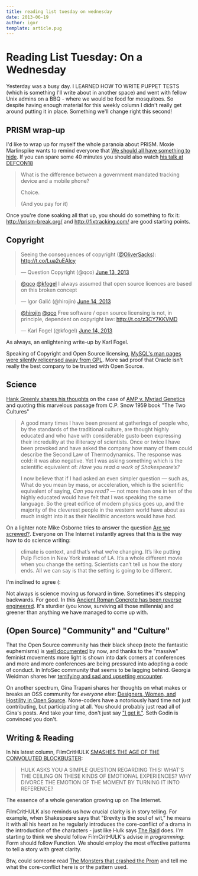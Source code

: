 ```yaml
---
title: reading list tuesday on wednesday
date: 2013-06-19
author: igor
template: article.pug
---
```


# Reading List Tuesday: On a Wednesday

Yesterday was a busy day.
I LEARNED HOW TO WRITE PUPPET TESTS (which is something I'll write about in another space) and went with fellow Unix admins on a BBQ - where we would be food for mosquitoes.
So despite having enough material for this weekly column I didn't really get around putting it in place.
Something we'll change right this second!

## PRISM wrap-up

I'd like to wrap up for myself the whole paranoia about PRISM.
Moxie Marlinspike wants to remind everyone that [We should all have something to hide](http://www.thoughtcrime.org/blog/we-should-all-have-something-to-hide/).
If you can spare some 40 minutes you should also watch [his talk at DEFCON18](https://www.youtube.com/watch?v=eG0KrT6pBPk)

> What is the difference between a government mandated tracking device and a mobile phone?
>
> Choice.
>
> (And you pay for it)

Once you're done soaking all that up, you should do something to fix it: <http://prism-break.org/> and <http://fixtracking.com/> are good starting points.

## Copyright

<blockquote class="twitter-tweet"><p>Seeing the consequences of copyright (<a href="https://twitter.com/OliverSacks">@OliverSacks</a>): <a href="http://t.co/Lua2uEAlcy">http://t.co/Lua2uEAlcy</a></p>&mdash; Question Copyright (@qco) <a href="https://twitter.com/qco/statuses/345273899354841089">June 13, 2013</a></blockquote><script async src="//platform.twitter.com/widgets.js" charset="utf-8"></script>
<blockquote class="twitter-tweet"><p><a href="https://twitter.com/qco">@qco</a> <a href="https://twitter.com/kfogel">@kfogel</a> I always assumed that open source licences are based on this broken concept</p>&mdash; Igor Galić (@hirojin) <a href="https://twitter.com/hirojin/statuses/345427467487551488">June 14, 2013</a></blockquote><script async src="//platform.twitter.com/widgets.js" charset="utf-8"></script>
<blockquote class="twitter-tweet"><p><a href="https://twitter.com/hirojin">@hirojin</a> <a href="https://twitter.com/qco">@qco</a> Free software / open source licensing is not, in principle, dependent on copyright law: <a href="http://t.co/z3CY7KKVMD">http://t.co/z3CY7KKVMD</a></p>&mdash; Karl Fogel (@kfogel) <a href="https://twitter.com/kfogel/statuses/345572108446887937">June 14, 2013</a></blockquote> <script async src="//platform.twitter.com/widgets.js" charset="utf-8"></script>

As always, an enlightening write-up by Karl Fogel.

Speaking of Copyright and Open Source licensing, [MySQL's man pages were silently relicensed away from GPL](https://blog.mariadb.org/mysql-man-pages-silently-relicensed-away-from-gpl/).
More sad proof that Oracle isn't really the best company to be trusted with Open Source.

## Science

[Hank Greenly shares his thoughts](http://blogs.law.stanford.edu/lawandbiosciences/2013/06/13/a-side-note-on-amp-v-myriad-genetics-the-curious-concurrence-of-justice-antonin-scalia/) on the case of [AMP v. Myriad Genetics](http://scopeblog.stanford.edu/2013/06/13/a-closer-look-at-supreme-courts-decision-on-gene-patenting/) and quoting this marvelous passage from C.P. Snow 1959 book "The Two Cultures"

> A good many times I have been present at gatherings of people who, by the standards of the traditional culture, are thought highly educated and who have with considerable gusto been expressing their incredulity at the illiteracy of scientists.
> Once or twice I have been provoked and have asked the company how many of them could describe the Second Law of Thermodynamics.
> The response was cold: it was also negative.
> Yet I was asking something which is the scientific equivalent of: *Have you read a work of Shakespeare’s?*
>
> I now believe that if I had asked an even simpler question — such as, What do you mean by mass, or acceleration, which is the scientific equivalent of saying, *Can you read?* — not more than one in ten of the highly educated would have felt that I was speaking the same language.
> So the great edifice of modern physics goes up, and the majority of the cleverest people in the western world have about as much insight into it as their Neolithic ancestors would have had.

On a lighter note Mike Osborne tries to answer the question [Are we screwed?](http://www.stanford.edu/group/anthropocene/cgi-bin/wordpress/essay-how-am-i-supposed-to-answer-are-we-screwed/).
Everyone on The Internet instantly agrees that this is the way how to do science writing:

> climate is context, and that’s what we’re changing.
> It’s like putting Pulp Fiction in New York instead of LA.
> It’s a whole different movie when you change the setting.
> Scientists can’t tell us how the story ends.
> All we can say is that the setting is going to be different.

I'm inclined to agree (:

Not always is science moving us forward in time.
Sometimes it's stepping backwards.
For good.
In this [Ancient Roman Concrete has been reverse engineered](http://mobile.businessweek.com/articles/2013-06-14/ancient-roman-concrete-is-about-to-revolutionize-modern-architecture).
It's sturdier (you know, surviving all those millennia) and greener than anything we have managed to come up with.

## (Open Source) "Community" and "Culture"

That the Open Source community has their black sheep (note the fantastic euphemisms) is [well documented](http://geekfeminism.wikia.com/wiki/Geek_Feminism_Wiki) by now, and thanks to the "massive" feminist movements more light is shown into dark corners at conferences and more and more conferences are being pressured into adopting a code of conduct.
In InfoSec community that seems to be lagging behind.
Georgia Weidman shares her [terrifying and sad and upsetting encounter](http://georgiaweidman.com/wordpress/guess-you-thought-i-was-someone-to-mess-with/).

On another spectrum, Gina Trapani shares her thoughts on what makes or breaks an OSS community for *everyone else*: [Designers, Women, and Hostility in Open Source](http://smarterware.org/7550/designers-women-and-hostility-in-open-source).
None-coders have a notoriously hard time not just contributing, but participating at all.
You should probably just read all of Gina's posts.
And take your time, don't just say ["I get it."](http://sethgodin.typepad.com/seths_blog/2013/06/i-get-it.html).
Seth Godin is convinced you don't.

## Writing & Reading

In his latest column, FilmCritHULK [SMASHES THE AGE OF THE CONVOLUTED BLOCKBUSTER](http://badassdigest.com/2013/06/12/film-crit-hulk-smash-the-age-of-the-convoluted-blockbuster/):

> HULK ASKS YOU A SIMPLE QUESTION REGARDING THIS: WHAT’S THE CEILING ON THESE KINDS OF EMOTIONAL EXPERIENCES? WHY DIVORCE THE EMOTION OF THE MOMENT BY TURNING IT INTO REFERENCE?

The essence of a whole generation growing up on The Internet.

FilmCritHULK also reminds us how crucial clarity is in story telling.
For example, when Shakespeare says that "Brevity is the soul of wit," he means it with all his heart as he regularly introduces the core-conflict of a drama in the introduction of the characters - just like Hulk says [The Raid](http://www.imdb.com/title/tt1899353/) does.
I'm starting to think we should follow FilmCritHULK's advise in *programming*: Form should follow Function.
We should employ the most effective patterns to tell a story with great clarity.

Btw, could someone read [The Monsters that crashed the Prom](http://io9.com/concept-art-writing-prompt-the-monsters-that-crashed-t-513586914) and tell me what the core-conflict here is or the pattern used.
